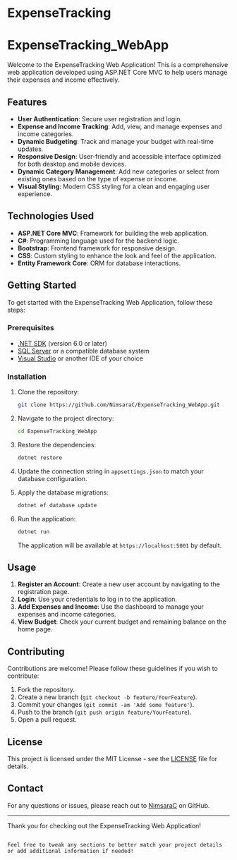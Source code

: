 # ExpenseTracking
# ExpenseTracking_WebApp

Welcome to the ExpenseTracking Web Application! This is a comprehensive web application developed using ASP.NET Core MVC to help users manage their expenses and income effectively.

## Features

- **User Authentication**: Secure user registration and login.
- **Expense and Income Tracking**: Add, view, and manage expenses and income categories.
- **Dynamic Budgeting**: Track and manage your budget with real-time updates.
- **Responsive Design**: User-friendly and accessible interface optimized for both desktop and mobile devices.
- **Dynamic Category Management**: Add new categories or select from existing ones based on the type of expense or income.
- **Visual Styling**: Modern CSS styling for a clean and engaging user experience.

## Technologies Used

- **ASP.NET Core MVC**: Framework for building the web application.
- **C#**: Programming language used for the backend logic.
- **Bootstrap**: Frontend framework for responsive design.
- **CSS**: Custom styling to enhance the look and feel of the application.
- **Entity Framework Core**: ORM for database interactions.

## Getting Started

To get started with the ExpenseTracking Web Application, follow these steps:

### Prerequisites

- [.NET SDK](https://dotnet.microsoft.com/download) (version 6.0 or later)
- [SQL Server](https://www.microsoft.com/en-us/sql-server/sql-server-downloads) or a compatible database system
- [Visual Studio](https://visualstudio.microsoft.com/) or another IDE of your choice

### Installation

1. Clone the repository:

   ```bash
   git clone https://github.com/NimsaraC/ExpenseTracking_WebApp.git
   ```

2. Navigate to the project directory:

   ```bash
   cd ExpenseTracking_WebApp
   ```

3. Restore the dependencies:

   ```bash
   dotnet restore
   ```

4. Update the connection string in `appsettings.json` to match your database configuration.

5. Apply the database migrations:

   ```bash
   dotnet ef database update
   ```

6. Run the application:

   ```bash
   dotnet run
   ```

   The application will be available at `https://localhost:5001` by default.

## Usage

1. **Register an Account**: Create a new user account by navigating to the registration page.
2. **Login**: Use your credentials to log in to the application.
3. **Add Expenses and Income**: Use the dashboard to manage your expenses and income categories.
4. **View Budget**: Check your current budget and remaining balance on the home page.

## Contributing

Contributions are welcome! Please follow these guidelines if you wish to contribute:

1. Fork the repository.
2. Create a new branch (`git checkout -b feature/YourFeature`).
3. Commit your changes (`git commit -am 'Add some feature'`).
4. Push to the branch (`git push origin feature/YourFeature`).
5. Open a pull request.

## License

This project is licensed under the MIT License - see the [LICENSE](LICENSE) file for details.

## Contact

For any questions or issues, please reach out to [NimsaraC](https://github.com/NimsaraC) on GitHub.

---

Thank you for checking out the ExpenseTracking Web Application!

```

Feel free to tweak any sections to better match your project details or add additional information if needed!
